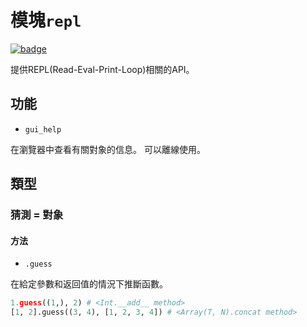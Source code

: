 # 模塊`repl`

[![badge](https://img.shields.io/endpoint.svg?url=https%3A%2F%2Fgezf7g7pd5.execute-api.ap-northeast-1.amazonaws.com%2Fdefault%2Fsource_up_to_date%3Fowner%3Derg-lang%26repos%3Derg%26ref%3Dmain%26path%3Ddoc/EN/API/modules/repl.md%26commit_hash%3D06f8edc9e2c0cee34f6396fd7c64ec834ffb5352)](https://gezf7g7pd5.execute-api.ap-northeast-1.amazonaws.com/default/source_up_to_date?owner=erg-lang&repos=erg&ref=main&path=doc/EN/API/modules/repl.md&commit_hash=06f8edc9e2c0cee34f6396fd7c64ec834ffb5352)

提供REPL(Read-Eval-Print-Loop)相關的API。

## 功能

* `gui_help`

在瀏覽器中查看有關對象的信息。 可以離線使用。

## 類型

### 猜測 = 對象

#### 方法

* `.guess`

在給定參數和返回值的情況下推斷函數。

```python
1.guess((1,), 2) # <Int.__add__ method>
[1, 2].guess((3, 4), [1, 2, 3, 4]) # <Array(T, N).concat method>
```